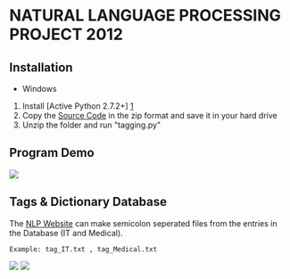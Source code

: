 NATURAL LANGUAGE PROCESSING PROJECT 2012
========================================

Installation
------------

* Windows 

1. Install [Active Python 2.7.2+] [1]
2. Copy the [Source Code][2] in the zip format and save it in your hard drive 
3. Unzip the folder and run "tagging.py"
	

Program Demo
------------

<img src="https://raw.github.com/nlp-hda/nlp2012/master/pictures/Initial_Program.png" />



Tags & Dictionary Database
--------------------------

The [NLP Website][3] can make semicolon seperated files from the entries in the Database (IT and Medical).

`Example: tag_IT.txt , tag_Medical.txt`

<img src="https://raw.github.com/nlp-hda/nlp2012/master/pictures/website.png" />
<img src="https://raw.github.com/nlp-hda/nlp2012/master/pictures/tag_entries.png" />



[1]: http://www.activestate.com/activepython/downloads
[2]: https://github.com/nlp-hda/nlp2012/archive/master.zip
[3]: http://www.nlp.ah-labs.com